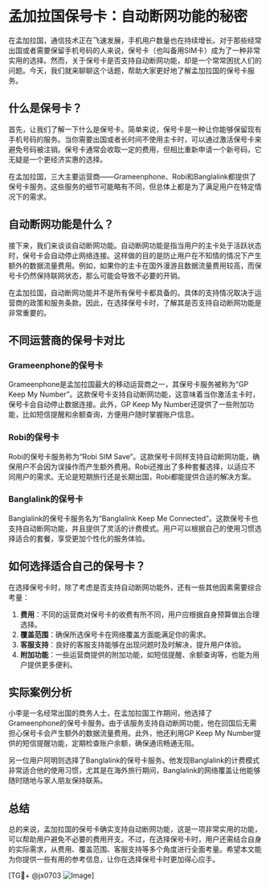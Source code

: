 # 孟加拉国保号卡：自动断网功能的秘密

在孟加拉国，通信技术正在飞速发展，手机用户数量也在持续增长。对于那些经常出国或者需要保留手机号码的人来说，保号卡（也叫备用SIM卡）成为了一种非常实用的选择。然而，关于保号卡是否支持自动断网功能，却是一个常常困扰人们的问题。今天，我们就来聊聊这个话题，帮助大家更好地了解孟加拉国的保号卡服务。

## 什么是保号卡？

首先，让我们了解一下什么是保号卡。简单来说，保号卡是一种让你能够保留现有手机号码的服务。当你需要出国或者长时间不使用主卡时，可以通过激活保号卡来避免号码被注销。保号卡通常会收取一定的费用，但相比重新申请一个新号码，它无疑是一个更经济实惠的选择。

在孟加拉国，三大主要运营商——Grameenphone、Robi和Banglalink都提供了保号卡服务。这些服务的细节可能略有不同，但总体上都是为了满足用户在特定情况下的需求。

## 自动断网功能是什么？

接下来，我们来谈谈自动断网功能。自动断网功能是指当用户的主卡处于活跃状态时，保号卡会自动停止网络连接。这样做的目的是防止用户在不知情的情况下产生额外的数据流量费用。例如，如果你的主卡在国外漫游且数据流量费用较高，而保号卡仍然保持联网状态，那么可能会导致不必要的开销。

在孟加拉国，自动断网功能并不是所有保号卡都具备的。具体的支持情况取决于运营商的政策和服务条款。因此，在选择保号卡时，了解其是否支持自动断网功能是非常重要的。

## 不同运营商的保号卡对比

### Grameenphone的保号卡

Grameenphone是孟加拉国最大的移动运营商之一，其保号卡服务被称为“GP Keep My Number”。这款保号卡支持自动断网功能，这意味着当你激活主卡时，保号卡会自动停止数据连接。此外，GP Keep My Number还提供了一些附加功能，比如短信提醒和余额查询，方便用户随时掌握账户信息。

### Robi的保号卡

Robi的保号卡服务称为“Robi SIM Save”。这款保号卡同样支持自动断网功能，确保用户不会因为误操作而产生额外费用。Robi还推出了多种套餐选择，以适应不同用户的需求。无论是短期旅行还是长期出国，Robi都能提供合适的解决方案。

### Banglalink的保号卡

Banglalink的保号卡服务名为“Banglalink Keep Me Connected”。这款保号卡也支持自动断网功能，并且提供了灵活的计费模式。用户可以根据自己的使用习惯选择适合的套餐，享受更加个性化的服务体验。

## 如何选择适合自己的保号卡？

在选择保号卡时，除了考虑是否支持自动断网功能外，还有一些其他因素需要综合考量：

1. **费用**：不同的运营商对保号卡的收费有所不同，用户应根据自身预算做出合理选择。
2. **覆盖范围**：确保所选保号卡在网络覆盖方面能满足你的需求。
3. **客服支持**：良好的客服支持能够在出现问题时及时解决，提升用户体验。
4. **附加功能**：一些运营商提供的附加功能，如短信提醒、余额查询等，也能为用户提供更多便利。

## 实际案例分析

小李是一名经常出国的商务人士，在孟加拉国工作期间，他选择了Grameenphone的保号卡服务。由于该服务支持自动断网功能，他在回国后无需担心保号卡会产生额外的数据流量费用。此外，他还利用GP Keep My Number提供的短信提醒功能，定期检查账户余额，确保通讯畅通无阻。

另一位用户阿明则选择了Banglalink的保号卡服务。他发现Banglalink的计费模式非常适合他的使用习惯，尤其是在海外旅行期间，Banglalink的网络覆盖让他能够随时随地与家人朋友保持联系。

## 总结

总的来说，孟加拉国的保号卡确实支持自动断网功能，这是一项非常实用的功能，可以帮助用户避免不必要的费用开支。不过，在选择保号卡时，用户还需结合自身的实际需求，从费用、覆盖范围、客服支持等多个角度进行全面考量。希望本文能为你提供一些有用的参考信息，让你在选择保号卡时更加得心应手。

[TG💪+ @jx0703 ![Image](https://github.com/user-attachments/assets/dbca1d08-cadb-493c-b0ec-ad6f7a83f270)]